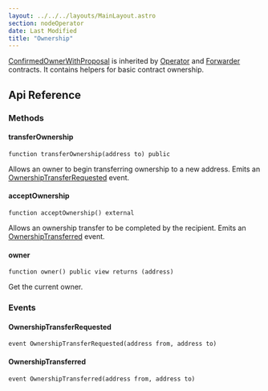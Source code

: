 ```yaml
---
layout: ../../../layouts/MainLayout.astro
section: nodeOperator
date: Last Modified
title: "Ownership"
---
```


[ConfirmedOwnerWithProposal](https://github.com/smartcontractkit/chainlink/edit/develop/contracts/src/v0.7/ConfirmedOwnerWithProposal.sol) is inherited by [Operator](/chainlink-nodes/contracts/operator) and [Forwarder](/chainlink-nodes/contracts/forwarder) contracts. It contains helpers for basic contract ownership.

## Api Reference

### Methods

#### transferOwnership

```solidity
function transferOwnership(address to) public
```

Allows an owner to begin transferring ownership to a new address.
Emits an [OwnershipTransferRequested](#ownershiptransferrequested) event.

#### acceptOwnership

```solidity
function acceptOwnership() external
```

Allows an ownership transfer to be completed by the recipient.
Emits an [OwnershipTransferred](#ownershiptransferred) event.

#### owner

```solidity
function owner() public view returns (address)
```

Get the current owner.

### Events

#### OwnershipTransferRequested

```solidity
event OwnershipTransferRequested(address from, address to)
```

#### OwnershipTransferred

```solidity
event OwnershipTransferred(address from, address to)
```

